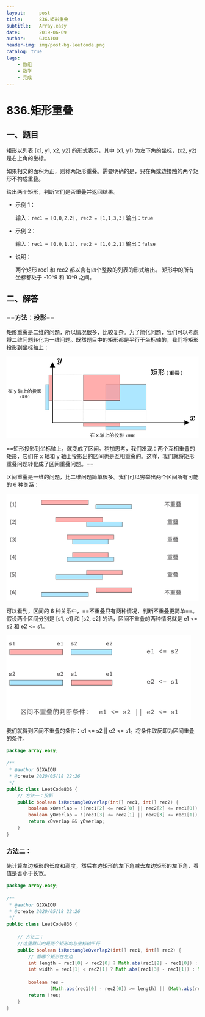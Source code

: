 ```yaml
---
layout:     post
title:      836.矩形重叠
subtitle:   Array.easy
date:       2019-06-09
author:     GJXAIOU
header-img: img/post-bg-leetcode.png
catalog: true
tags:
    - 数组
	- 数学
	- 完成 
---
```

# 836.矩形重叠


## 一、题目

矩形以列表 [x1, y1, x2, y2] 的形式表示，其中 (x1, y1) 为左下角的坐标，(x2, y2) 是右上角的坐标。

如果相交的面积为正，则称两矩形重叠。需要明确的是，只在角或边接触的两个矩形不构成重叠。

给出两个矩形，判断它们是否重叠并返回结果。

- 示例 1：

    输入：`rec1 = [0,0,2,2], rec2 = [1,1,3,3]`
    输出：`true`

- 示例 2：

    输入：`rec1 = [0,0,1,1], rec2 = [1,0,2,1]`
    输出：`false`

- 说明：

    两个矩形 rec1 和 rec2 都以含有四个整数的列表的形式给出。
    矩形中的所有坐标都处于 -10^9 和 10^9 之间。

## 二、解答

### ==方法：投影==

矩形重叠是二维的问题，所以情况很多，比较复杂。为了简化问题，我们可以考虑将二维问题转化为一维问题。既然题目中的矩形都是平行于坐标轴的，我们将矩形投影到坐标轴上：

![image-20200518223228868](836.%E7%9F%A9%E5%BD%A2%E9%87%8D%E5%8F%A0.resource/image-20200518223228868.png)

==矩形投影到坐标轴上，就变成了区间。稍加思考，我们发现：两个互相重叠的矩形，它们在 x 轴和 y 轴上投影出的区间也是互相重叠的。这样，我们就将矩形重叠问题转化成了区间重叠问题。==

区间重叠是一维的问题，比二维问题简单很多。我们可以穷举出两个区间所有可能的 6 种关系：

![image-20200518223253648](836.%E7%9F%A9%E5%BD%A2%E9%87%8D%E5%8F%A0.resource/image-20200518223253648.png)

可以看到，区间的 6 种关系中，==不重叠只有两种情况，判断不重叠更简单==。假设两个区间分别是 [s1, e1] 和 [s2, e2] 的话，区间不重叠的两种情况就是 e1 <= s2 和 e2 <= s1。

![image-20200518223737220](836.%E7%9F%A9%E5%BD%A2%E9%87%8D%E5%8F%A0.resource/image-20200518223737220.png)

我们就得到区间不重叠的条件：e1 <= s2 || e2 <= s1。将条件取反即为区间重叠的条件。

```java
package array.easy;

/**
 * @author GJXAIOU
 * @create 2020/05/18 22:26
 */
public class LeetCode836 {
    // 方法一：投影
    public boolean isRectangleOverlap(int[] rec1, int[] rec2) {
        boolean xOverlap = !(rec1[2] <= rec2[0] || rec2[2] <= rec1[0]);
        boolean yOverlap = !(rec1[3] <= rec2[1] || rec2[3] <= rec1[1]);
        return xOverlap && yOverlap;
    }
}

```

### 方法二：

先计算左边矩形的长度和高度，然后右边矩形的左下角减去左边矩形的左下角，看值是否小于长宽。

```java
package array.easy;

/**
 * @author GJXAIOU
 * @create 2020/05/18 22:26
 */
public class LeetCode836 {

    // 方法二：
    //这里默认的是两个矩形均与坐标轴平行
    public boolean isRectangleOverlap2(int[] rec1, int[] rec2) {
        // 看哪个矩形在左边
        int length = rec1[0] < rec2[0] ? Math.abs(rec1[2] - rec1[0]) : Math.abs(rec2[2] - rec2[0]);
        int width = rec1[1] < rec2[1] ? Math.abs(rec1[3] - rec1[1]) : Math.abs(rec2[3] - rec2[1]);

        boolean res =
                (Math.abs(rec1[0] - rec2[0]) >= length) || (Math.abs(rec1[1] - rec2[1]) >= width);
        return !res;
    }
}

```


